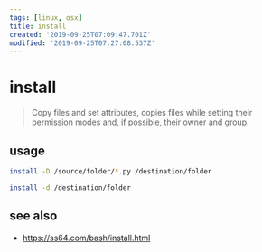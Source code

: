 ```yaml
---
tags: [linux, osx]
title: install
created: '2019-09-25T07:09:47.701Z'
modified: '2019-09-25T07:27:08.537Z'
---
```


# install

> Copy files and set attributes, copies files while setting their permission modes and, if possible, their owner and group.

## usage
```sh
install -D /source/folder/*.py /destination/folder

install -d /destination/folder
```

## see also
- https://ss64.com/bash/install.html
